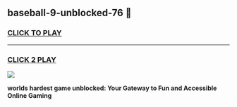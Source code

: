 
## baseball-9-unblocked-76 👋
<h3>
<a href="https://premium.freeplayer.one?title=baseball-9-unblocked-76&ref=14F">CLICK TO PLAY</a></h3>
<hr>

<h3>
<a href="https://premium.freeplayer.one?title=baseball-9-unblocked-76&ref=14F">CLICK 2 PLAY</a>
  
</h3>

<a href="https://premium.freeplayer.one?title=baseball-9-unblocked-76&ref=12F/"><img src="https://clearcache.store/games.png"></a>


**worlds hardest game unblocked: Your Gateway to Fun and Accessible Online Gaming**
